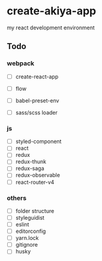 # create-akiya-app
my react development environment

## Todo
### webpack
- [ ] create-react-app
- [ ] flow
- [ ] babel-preset-env
- [ ] sass/scss loader


### js
- [ ] styled-component
- [ ] react
- [ ] redux
- [ ] redux-thunk
- [ ] redux-saga
- [ ] redux-observable
- [ ] react-router-v4

### others
- [ ] folder structure
- [ ] styleguidist
- [ ] eslint
- [ ] editorconfig
- [ ] yarn.lock
- [ ] gitignore
- [ ] husky
